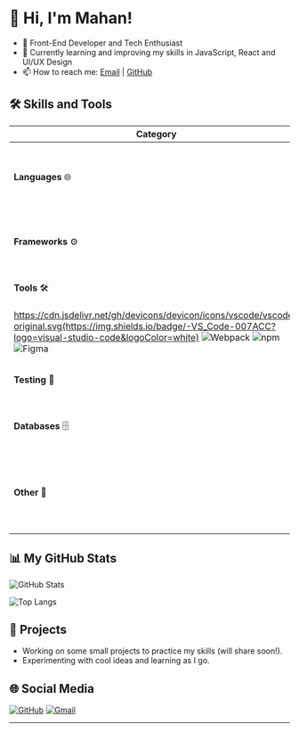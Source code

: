 # 👋 Hi, I'm Mahan!

- 🚀 Front-End Developer and Tech Enthusiast
- 🌱 Currently learning and improving my skills in JavaScript, React and UI/UX Design
- 📫 How to reach me: [Email](mailto:gnusmhn@gmail.com) | [GitHub](https://github.com/mhngenius)

## 🛠 Skills and Tools

| Category          | Skills/Tools                                                                 |
|-------------------|------------------------------------------------------------------------------|
| **Languages** 🌐  | ![HTML](https://img.shields.io/badge/-HTML-E34F26?logo=html5&logoColor=white) ![CSS](https://img.shields.io/badge/-CSS-1572B6?logo=css3&logoColor=white) ![JavaScript](https://img.shields.io/badge/-JavaScript-F7DF1E?logo=javascript&logoColor=black) ![TypeScript](https://img.shields.io/badge/-TypeScript-3178C6?logo=typescript&logoColor=white) |
| **Frameworks** ⚙️ | ![React](https://img.shields.io/badge/-React-61DAFB?logo=react&logoColor=black) ![Next.js](https://img.shields.io/badge/-Next.js-000000?logo=next.js&logoColor=white) ![Tailwind CSS](https://img.shields.io/badge/-Tailwind_CSS-06B6D4?logo=tailwind-css&logoColor=white) ![Bootstrap](https://img.shields.io/badge/-Bootstrap-7952B3?logo=bootstrap&logoColor=white) |
| **Tools** 🛠️      | ![Git](https://img.shields.io/badge/-Git-F05032?logo=git&logoColor=white) ![GitHub](https://img.shields.io/badge/-GitHub-181717?logo=github&logoColor=white) ![VS Code]
https://cdn.jsdelivr.net/gh/devicons/devicon/icons/vscode/vscode-original.svg(https://img.shields.io/badge/-VS_Code-007ACC?logo=visual-studio-code&logoColor=white) ![Webpack](https://img.shields.io/badge/-Webpack-8DD6F9?logo=webpack&logoColor=black) ![npm](https://img.shields.io/badge/-npm-CB3837?logo=npm&logoColor=white) ![Figma](https://img.shields.io/badge/-Figma-F24E1E?logo=figma&logoColor=white) |
| **Testing** 🧪    | ![Jest](https://img.shields.io/badge/-Jest-C21325?logo=jest&logoColor=white) ![React Testing Library](https://img.shields.io/badge/-React_Testing_Library-FF6F00?logo=testing-library&logoColor=white) |
| **Databases** 🗄️  | ![Firebase](https://img.shields.io/badge/-Firebase-FFCA28?logo=firebase&logoColor=black) ![MySQL](https://img.shields.io/badge/-MySQL-4479A1?logo=mysql&logoColor=white) ![MongoDB](https://img.shields.io/badge/-MongoDB-47A248?logo=mongodb&logoColor=white) |
| **Other** 🎨      | ![Responsive Design](https://img.shields.io/badge/-Responsive_Design-FF6F00?logo=responsive-design&logoColor=white) ![UI/UX Principles](https://img.shields.io/badge/-UI/UX_Principles-FF6F00?logo=ui-ux&logoColor=white) ![REST APIs](https://img.shields.io/badge/-REST_APIs-FF6F00?logo=rest-api&logoColor=white) ![GraphQL](https://img.shields.io/badge/-GraphQL-E10098?logo=graphql&logoColor=white) |

## 📊 My GitHub Stats

![GitHub Stats](https://github-readme-stats.vercel.app/api?username=mhngenius&show_icons=true&theme=radical)

![Top Langs](https://github-readme-stats.vercel.app/api/top-langs/?username=mhngenius&layout=compact&theme=radical)

## 📂 Projects

- Working on some small projects to practice my skills (will share soon!).
- Experimenting with cool ideas and learning as I go.

## 🌐 Social Media

[![GitHub](https://img.shields.io/badge/-GitHub-181717?logo=github&logoColor=white)](https://github.com/mhngenius)
[![Gmail](https://img.shields.io/badge/-Gmail-D14836?logo=gmail&logoColor=white)](mailto:gnusmhn@gmail.com)

---

